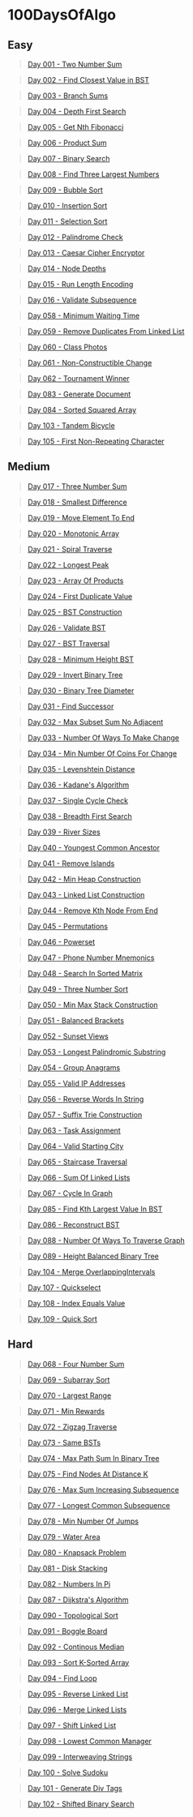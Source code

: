 # 100DaysOfAlgo

## Easy

> [Day 001 - Two Number Sum](https://github.com/casp3rus/100DaysOfAlgo/tree/main/001TwoNumberSum)

> [Day 002 - Find Closest Value in BST](https://github.com/casp3rus/100DaysOfAlgo/tree/main/002FindClosestValueInBST)

> [Day 003 - Branch Sums](https://github.com/casp3rus/100DaysOfAlgo/tree/main/003BranchSums)

> [Day 004 - Depth First Search](https://github.com/casp3rus/100DaysOfAlgo/tree/main/004DepthFirstSearch)

> [Day 005 - Get Nth Fibonacci](https://github.com/casp3rus/100DaysOfAlgo/tree/main/005NthFibonacci)

> [Day 006 - Product Sum](https://github.com/casp3rus/100DaysOfAlgo/tree/main/006ProductSum)

> [Day 007 - Binary Search](https://github.com/casp3rus/100DaysOfAlgo/tree/main/007BinarySearch)

> [Day 008 - Find Three Largest Numbers](https://github.com/casp3rus/100DaysOfAlgo/tree/main/008FindThreeLargestNumbers)

> [Day 009 - Bubble Sort](https://github.com/casp3rus/100DaysOfAlgo/tree/main/009BubbleSort)

> [Day 010 - Insertion Sort](https://github.com/casp3rus/100DaysOfAlgo/tree/main/010InsertionSort)

> [Day 011 - Selection Sort](https://github.com/casp3rus/100DaysOfAlgo/tree/main/011SelectionSort)

> [Day 012 - Palindrome Check](https://github.com/casp3rus/100DaysOfAlgo/tree/main/012PalindromeCheck)

> [Day 013 - Caesar Cipher Encryptor](https://github.com/casp3rus/100DaysOfAlgo/tree/main/013CaesarCipherEncryptor)

> [Day 014 - Node Depths](https://github.com/casp3rus/100DaysOfAlgo/tree/main/014NodeDepths)

> [Day 015 - Run Length Encoding](https://github.com/casp3rus/100DaysOfAlgo/tree/main/015RunLengthEncoding)

> [Day 016 - Validate Subsequence](https://github.com/casp3rus/100DaysOfAlgo/tree/main/016ValidateSubsequence)

> [Day 058 - Minimum Waiting Time](https://github.com/casp3rus/100DaysOfAlgo/tree/main/058MinimumWaitingTime)

> [Day 059 - Remove Duplicates From Linked List](https://github.com/casp3rus/100DaysOfAlgo/tree/main/059RemoveDuplicatesFromLinkedList)

> [Day 060 - Class Photos](https://github.com/casp3rus/100DaysOfAlgo/tree/main/060ClassPhotos)

> [Day 061 - Non-Constructible Change](https://github.com/casp3rus/100DaysOfAlgo/tree/main/061Non-ConstructibleChange)

> [Day 062 - Tournament Winner](https://github.com/casp3rus/100DaysOfAlgo/tree/main/062TournamentWinner)

> [Day 083 - Generate Document](https://github.com/casp3rus/100DaysOfAlgo/tree/main/083GenerateDocument)

> [Day 084 - Sorted Squared Array](https://github.com/casp3rus/100DaysOfAlgo/tree/main/084SortedSquaredArray)

> [Day 103 - Tandem Bicycle](https://github.com/casp3rus/100DaysOfAlgo/tree/main/103TandemBicycle)

> [Day 105 - First Non-Repeating Character](https://github.com/casp3rus/100DaysOfAlgo/tree/main/105FirstNon-RepeatingCharacter)

## Medium

> [Day 017 - Three Number Sum](https://github.com/casp3rus/100DaysOfAlgo/tree/main/017ThreeNumberSum)

> [Day 018 - Smallest Difference](https://github.com/casp3rus/100DaysOfAlgo/tree/main/018SmallestDifference)

> [Day 019 - Move Element To End](https://github.com/casp3rus/100DaysOfAlgo/tree/main/019MoveElementToEnd)

> [Day 020 - Monotonic Array](https://github.com/casp3rus/100DaysOfAlgo/tree/main/020MonotonicArray)

> [Day 021 - Spiral Traverse](https://github.com/casp3rus/100DaysOfAlgo/tree/main/021SpiralTraverse)

> [Day 022 - Longest Peak](https://github.com/casp3rus/100DaysOfAlgo/tree/main/022LongestPeak)

> [Day 023 - Array Of Products](https://github.com/casp3rus/100DaysOfAlgo/tree/main/023ArrayOfProducts)

> [Day 024 - First Duplicate Value](https://github.com/casp3rus/100DaysOfAlgo/tree/main/024FirstDuplicateValue)

> [Day 025 - BST Construction](https://github.com/casp3rus/100DaysOfAlgo/tree/main/025BSTConstruction)

> [Day 026 - Validate BST](https://github.com/casp3rus/100DaysOfAlgo/tree/main/026ValidateBST)

> [Day 027 - BST Traversal](https://github.com/casp3rus/100DaysOfAlgo/tree/main/027BSTTraversal)

> [Day 028 - Minimum Height BST](https://github.com/casp3rus/100DaysOfAlgo/tree/main/028MinimumHeightBST)

> [Day 029 - Invert Binary Tree](https://github.com/casp3rus/100DaysOfAlgo/tree/main/029InvertBinaryTree)

> [Day 030 - Binary Tree Diameter](https://github.com/casp3rus/100DaysOfAlgo/tree/main/030BinaryTreeDiameter)

> [Day 031 - Find Successor](https://github.com/casp3rus/100DaysOfAlgo/tree/main/031FindSuccessor)

> [Day 032 - Max Subset Sum No Adjacent](https://github.com/casp3rus/100DaysOfAlgo/tree/main/032MaxSubsetSumNoAdjacent)

> [Day 033 - Number Of Ways To Make Change](https://github.com/casp3rus/100DaysOfAlgo/tree/main/033NumberOfWaysToMakeChange)

> [Day 034 - Min Number Of Coins For Change](https://github.com/casp3rus/100DaysOfAlgo/tree/main/034MinNumberOfCoinsForChange)

> [Day 035 - Levenshtein Distance](https://github.com/casp3rus/100DaysOfAlgo/tree/main/035LecenshteinDistance)

> [Day 036 - Kadane's Algorithm](https://github.com/casp3rus/100DaysOfAlgo/tree/main/036KadanesAlgorithm)

> [Day 037 - Single Cycle Check](https://github.com/casp3rus/100DaysOfAlgo/tree/main/037SingleCycleCheck)

> [Day 038 - Breadth First Search](https://github.com/casp3rus/100DaysOfAlgo/tree/main/038BreadthFirstSearch)

> [Day 039 - River Sizes](https://github.com/casp3rus/100DaysOfAlgo/tree/main/039RiverSizes)

> [Day 040 - Youngest Common Ancestor](https://github.com/casp3rus/100DaysOfAlgo/tree/main/040YoungestCommonAncestor)

> [Day 041 - Remove Islands](https://github.com/casp3rus/100DaysOfAlgo/tree/main/041RemoveIslands)

> [Day 042 - Min Heap Construction](https://github.com/casp3rus/100DaysOfAlgo/tree/main/042MinHeapConstruction)

> [Day 043 - Linked List Construction](https://github.com/casp3rus/100DaysOfAlgo/tree/main/043LinkedListConstruction)

> [Day 044 - Remove Kth Node From End](https://github.com/casp3rus/100DaysOfAlgo/tree/main/044RemoveKthNodeFromEnd)

> [Day 045 - Permutations](https://github.com/casp3rus/100DaysOfAlgo/tree/main/045Permutations)

> [Day 046 - Powerset](https://github.com/casp3rus/100DaysOfAlgo/tree/main/046Powerset)

> [Day 047 - Phone Number Mnemonics](https://github.com/casp3rus/100DaysOfAlgo/tree/main/047PhoneNumberMnemonics)

> [Day 048 - Search In Sorted Matrix](https://github.com/casp3rus/100DaysOfAlgo/tree/main/048SearchInSortedMatrix)

> [Day 049 - Three Number Sort](https://github.com/casp3rus/100DaysOfAlgo/tree/main/049ThreeNumberSort) 

> [Day 050 - Min Max Stack Construction](https://github.com/casp3rus/100DaysOfAlgo/tree/main/050MinMaxStackConstruction)

> [Day 051 - Balanced Brackets](https://github.com/casp3rus/100DaysOfAlgo/tree/main/051BalancedBrackets)

> [Day 052 - Sunset Views](https://github.com/casp3rus/100DaysOfAlgo/tree/main/052SunsetViews)

> [Day 053 - Longest Palindromic Substring](https://github.com/casp3rus/100DaysOfAlgo/tree/main/053LongestPalindromicSubstring)

> [Day 054 - Group Anagrams](https://github.com/casp3rus/100DaysOfAlgo/tree/main/054GroupAnagrams)

> [Day 055 - Valid IP Addresses](https://github.com/casp3rus/100DaysOfAlgo/tree/main/055ValidIPAddresses)

> [Day 056 - Reverse Words In String](https://github.com/casp3rus/100DaysOfAlgo/tree/main/056ReverseWordsInString)

> [Day 057 - Suffix Trie Construction](https://github.com/casp3rus/100DaysOfAlgo/tree/main/057SuffixTrieConstructon)

> [Day 063 - Task Assignment](https://github.com/casp3rus/100DaysOfAlgo/tree/main/063TaskAssignment)

> [Day 064 - Valid Starting City](https://github.com/casp3rus/100DaysOfAlgo/tree/main/064ValidStartingCity)

> [Day 065 - Staircase Traversal](https://github.com/casp3rus/100DaysOfAlgo/tree/main/065StaircaseTraversal)

> [Day 066 - Sum Of Linked Lists](https://github.com/casp3rus/100DaysOfAlgo/tree/main/066SumOfLinkedLists)

> [Day 067 - Cycle In Graph](https://github.com/casp3rus/100DaysOfAlgo/tree/main/067CycleInGraph)

> [Day 085 - Find Kth Largest Value In BST](https://github.com/casp3rus/100DaysOfAlgo/tree/main/085FindKthLargestValueInBST)

> [Day 086 - Reconstruct BST](https://github.com/casp3rus/100DaysOfAlgo/tree/main/086ReconstructBST)

> [Day 088 - Number Of Ways To Traverse Graph](https://github.com/casp3rus/100DaysOfAlgo/tree/main/088NumberOfWaysToTraverseGraph)

> [Day 089 - Height Balanced Binary Tree](https://github.com/casp3rus/100DaysOfAlgo/tree/main/089HeightBalancedBinaryTree)

> [Day 104 - Merge OverlappingIntervals](https://github.com/casp3rus/100DaysOfAlgo/tree/main/104MergeOverlappingIntervals)

> [Day 107 - Quickselect](https://github.com/casp3rus/100DaysOfAlgo/tree/main/107Quickselect)

> [Day 108 - Index Equals Value](https://github.com/casp3rus/100DaysOfAlgo/tree/main/108IndexEqualsValue)

> [Day 109 - Quick Sort](https://github.com/casp3rus/100DaysOfAlgo/tree/main/109QuickSort)

## Hard

> [Day 068 - Four Number Sum](https://github.com/casp3rus/100DaysOfAlgo/tree/main/068FourNumberSum)

> [Day 069 - Subarray Sort](https://github.com/casp3rus/100DaysOfAlgo/tree/main/069SubarraySort)

> [Day 070 - Largest Range](https://github.com/casp3rus/100DaysOfAlgo/tree/main/070LargestRange)

> [Day 071 - Min Rewards](https://github.com/casp3rus/100DaysOfAlgo/tree/main/071MinRewards)

> [Day 072 - Zigzag Traverse](https://github.com/casp3rus/100DaysOfAlgo/tree/main/072ZigzagTraverse)

> [Day 073 - Same BSTs](https://github.com/casp3rus/100DaysOfAlgo/tree/main/073SameBSTs)

> [Day 074 - Max Path Sum In Binary Tree](https://github.com/casp3rus/100DaysOfAlgo/tree/main/074MaxPathSumInBinaryTree)

> [Day 075 - Find Nodes At Distance K](https://github.com/casp3rus/100DaysOfAlgo/tree/main/075FindNodesAtDistanceK)

> [Day 076 - Max Sum Increasing Subsequence](https://github.com/casp3rus/100DaysOfAlgo/tree/main/076MaxSumIncreasingSubsequence)

> [Day 077 - Longest Common Subsequence](https://github.com/casp3rus/100DaysOfAlgo/tree/main/077LongestCommonSubsequence)

> [Day 078 - Min Number Of Jumps](https://github.com/casp3rus/100DaysOfAlgo/tree/main/078MinNumberOfJumps)

> [Day 079 - Water Area](https://github.com/casp3rus/100DaysOfAlgo/tree/main/079WaterArea)

> [Day 080 - Knapsack Problem](https://github.com/casp3rus/100DaysOfAlgo/tree/main/080KnapsackProblem)

> [Day 081 - Disk Stacking](https://github.com/casp3rus/100DaysOfAlgo/tree/main/081DiskStacking)

> [Day 082 - Numbers In Pi](https://github.com/casp3rus/100DaysOfAlgo/tree/main/082NumbersInPi)

> [Day 087 - Dijkstra's Algorithm](https://github.com/casp3rus/100DaysOfAlgo/tree/main/087DijkstrasAlgorithm)

> [Day 090 - Topological Sort](https://github.com/casp3rus/100DaysOfAlgo/tree/main/090TopologicalSort)

> [Day 091 - Boggle Board](https://github.com/casp3rus/100DaysOfAlgo/tree/main/091BoggleBoard)

> [Day 092 - Continous Median](https://github.com/casp3rus/100DaysOfAlgo/tree/main/092ContinousMedian)

> [Day 093 - Sort K-Sorted Array](https://github.com/casp3rus/100DaysOfAlgo/tree/main/093SortK-SortedArray)

> [Day 094 - Find Loop](https://github.com/casp3rus/100DaysOfAlgo/tree/main/094FindLoop)

> [Day 095 - Reverse Linked List](https://github.com/casp3rus/100DaysOfAlgo/tree/main/095ReverseLinkedList)

> [Day 096 - Merge Linked Lists](https://github.com/casp3rus/100DaysOfAlgo/tree/main/096MergeLinkedList)

> [Day 097 - Shift Linked List](https://github.com/casp3rus/100DaysOfAlgo/tree/main/097ShiftLinkedList)

> [Day 098 - Lowest Common Manager](https://github.com/casp3rus/100DaysOfAlgo/tree/main/098LowestCommonManager)

> [Day 099 - Interweaving Strings](https://github.com/casp3rus/100DaysOfAlgo/tree/main/099InterweavingStrings)

> [Day 100 - Solve Sudoku](https://github.com/casp3rus/100DaysOfAlgo/tree/main/100SolveSudoku)

> [Day 101 - Generate Div Tags](https://github.com/casp3rus/100DaysOfAlgo/tree/main/101GenerateDivTags)

> [Day 102 - Shifted Binary Search](https://github.com/casp3rus/100DaysOfAlgo/tree/main/102ShiftedBinarySearch)